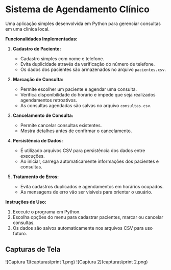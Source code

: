 # Sistema de Agendamento Clínico

Uma aplicação simples desenvolvida em Python para gerenciar consultas em uma clínica local.


**Funcionalidades Implementadas:**

1. **Cadastro de Paciente:**
   - Cadastro simples com nome e telefone.
   - Evita duplicidade através da verificação do número de telefone.
   - Os dados dos pacientes são armazenados no arquivo `pacientes.csv`.

2. **Marcação de Consulta:**
   - Permite escolher um paciente e agendar uma consulta.
   - Verifica disponibilidade do horário e impede que seja realizados agendamentos retroativos.
   - As consultas agendadas são salvas no arquivo `consultas.csv`.

3. **Cancelamento de Consulta:**
   - Permite cancelar consultas existentes.
   - Mostra detalhes antes de confirmar o cancelamento.

4. **Persistência de Dados:**
   - É utilizado arquivos CSV para persistência dos dados entre execuções.
   - Ao iniciar, carrega automaticamente informações dos pacientes e consultas.

5. **Tratamento de Erros:**
   - Evita cadastros duplicados e agendamentos em horários ocupados.
   - As mensagens de erro vão ser visiveis para orientar o usuário.

   
**Instruções de Uso:**

1. Execute o programa em Python.
2. Escolha opções do menu para cadastrar pacientes, marcar ou cancelar consultas.
3. Os dados são salvos automaticamente nos arquivos CSV para uso futuro.

## Capturas de Tela

![Captura 1](capturas\print 1.png)
![Captura 2](capturas\print 2.png)
